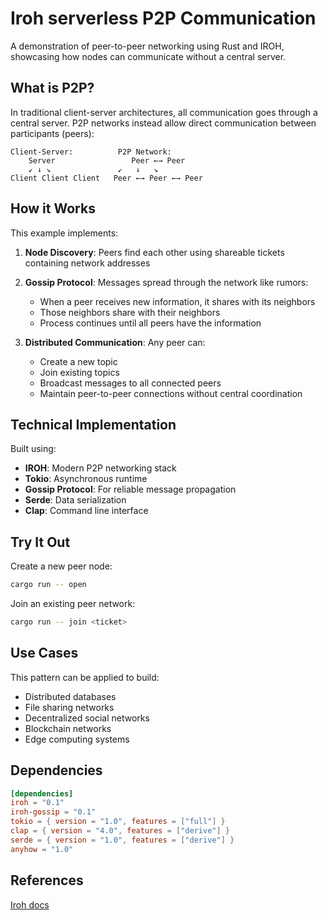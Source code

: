 # Iroh serverless P2P Communication 

A demonstration of peer-to-peer networking using Rust and IROH, showcasing how nodes can communicate without a central server.

## What is P2P?

In traditional client-server architectures, all communication goes through a central server. P2P networks instead allow direct communication between participants (peers):

```
Client-Server:          P2P Network:
    Server                 Peer ←→ Peer
    ↙ ↓ ↘               ↙   ↓   ↘
Client Client Client   Peer ←→ Peer ←→ Peer
```

## How it Works

This example implements:

1. **Node Discovery**: Peers find each other using shareable tickets containing network addresses
2. **Gossip Protocol**: Messages spread through the network like rumors:
   - When a peer receives new information, it shares with its neighbors
   - Those neighbors share with their neighbors
   - Process continues until all peers have the information

3. **Distributed Communication**: Any peer can:
   - Create a new topic
   - Join existing topics
   - Broadcast messages to all connected peers
   - Maintain peer-to-peer connections without central coordination

## Technical Implementation

Built using:
- **IROH**: Modern P2P networking stack
- **Tokio**: Asynchronous runtime
- **Gossip Protocol**: For reliable message propagation
- **Serde**: Data serialization
- **Clap**: Command line interface

## Try It Out

Create a new peer node:
```bash
cargo run -- open
```

Join an existing peer network:
```bash
cargo run -- join <ticket>
```

## Use Cases

This pattern can be applied to build:
- Distributed databases
- File sharing networks
- Decentralized social networks
- Blockchain networks
- Edge computing systems

## Dependencies
```toml
[dependencies]
iroh = "0.1"
iroh-gossip = "0.1"
tokio = { version = "1.0", features = ["full"] }
clap = { version = "4.0", features = ["derive"] }
serde = { version = "1.0", features = ["derive"] }
anyhow = "1.0"
```

## References
[Iroh docs](https://www.iroh.computer/blog/comparing-iroh-and-libp2p)